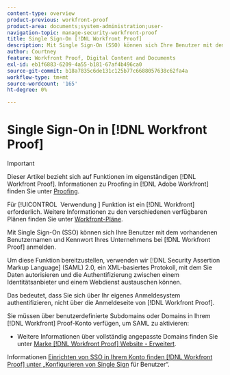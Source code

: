 ```yaml
---
content-type: overview
product-previous: workfront-proof
product-area: documents;system-administration;user-
navigation-topic: manage-security-workfront-proof
title: Single Sign-On [!DNL Workfront Proof]
description: Mit Single Sign-On (SSO) können sich Ihre Benutzer mit dem vorhandenen Benutzernamen  [!DNL Workfront Proof]  Kennwort Ihres Unternehmens bei anmelden.
author: Courtney
feature: Workfront Proof, Digital Content and Documents
exl-id: eb1f6883-6209-4a55-b181-67af4b496ca0
source-git-commit: b18a7835c6de131c125b77c6688057638c62fa4a
workflow-type: tm+mt
source-wordcount: '165'
ht-degree: 0%

---
```


# Single Sign-On in [!DNL Workfront Proof]

>[!IMPORTANT]
>
>Dieser Artikel bezieht sich auf Funktionen im eigenständigen [!DNL Workfront Proof]. Informationen zu Proofing in [!DNL Adobe Workfront] finden Sie unter [Proofing](../../../review-and-approve-work/proofing/proofing.md).

Für [!UICONTROL &#x200B; Verwendung &#x200B;] Funktion ist ein [!DNL Workfront] erforderlich. Weitere Informationen zu den verschiedenen verfügbaren Plänen finden Sie unter [Workfront-Pläne](https://business.adobe.com/de/products/workfront/pricing.html).

Mit Single Sign-On (SSO) können sich Ihre Benutzer mit dem vorhandenen Benutzernamen und Kennwort Ihres Unternehmens bei [!DNL Workfront Proof] anmelden.

Um diese Funktion bereitzustellen, verwenden wir [!DNL Security Assertion Markup Language] (SAML) 2.0, ein XML-basiertes Protokoll, mit dem Sie Daten autorisieren und die Authentifizierung zwischen einem Identitätsanbieter und einem Webdienst austauschen können.

Das bedeutet, dass Sie sich über Ihr eigenes Anmeldesystem authentifizieren, nicht über die Anmeldeseite von [!DNL Workfront Proof].

Sie müssen über benutzerdefinierte Subdomains oder Domains in Ihrem [!DNL Workfront] Proof-Konto verfügen, um SAML zu aktivieren:

<!--* Custom sub-domains are free to set up. See our [Configure a branded domain in Workfront Proof](../../../workfront-proof/wp-acct-admin/branding/configure-branded-domain-in-wp.md) for more information.-->
* Weitere Informationen über vollständig angepasste Domains finden Sie unter [Marke [!DNL Workfront Proof] Website - Erweitert](../../../workfront-proof/wp-acct-admin/branding/brand-wp-site-advanced.md).

Informationen [&#x200B; Einrichten von SSO in Ihrem Konto finden  [!DNL Workfront Proof]  unter „Konfigurieren von Single Sign](../../../workfront-proof/wp-acct-admin/account-settings/configure-sso-for-wp-users.md) für Benutzer“.
